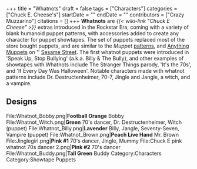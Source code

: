 +++
title = "Whatnots"
draft = false
tags = ["Characters"]
categories = ["Chuck E. Cheese's"]
startDate = ""
endDate = ""
contributors = ["Crazy Muzzarino"]
citations = []
+++
**Whatnots** are *{{< wiki-link "Chuck E Cheese" >}}* extras introduced in the Rockstar Era, coming with a variety of blank humanoid puppet patterns, with accessories added to create any character for puppet showtapes. The set of puppets replaced most of the store bought puppets, and are similar to the *Muppet* [patterns](https://muppet.fandom.com/wiki/Whatnots), and [Anything Muppets](https://muppet.fandom.com/wiki/Anything_Muppets) on '' [Sesame Street](https://muppet.fandom.com/wiki/Sesame_Street).
The first whatnot puppets were introduced in 'Speak Up, Stop Bullying' (a.k.a. Billy & The Bully), and other examples of showtapes with Whatnots include The Stranger Things parody, 'It's the 70s', and 'If Every Day Was Halloween'. Notable characters made with whatnot patterns include Dr. Destructenheimer, 70-7, Jingle and Jangle, a witch, and a vampire.

## Designs

File:Whatnot_Bobby.png|**Football Orange**
Bobby
File:Whatnot_Witch.png|**Green**
70's dancer, Dr. Destructenheimer, Witch (puppet)
File:Whatnot_Billy.png|**Lavender**
Billy, Jangle, Seventy-Seven, Vampire (puppet)
File:Whatnot_Brown.png|**Peach Live Hand**
Mr. Brown
File:Jinglegirl.png|**Pink #1**
70's dancer, Jingle, Mummy
File:Chuck E pink whatnot 70s dancer 2.png|**Pink #2**
70's dancer
File:Whatnot_Buddy.png|**Tall Green**
Buddy
Category:Characters
Category:Showtape Puppets

